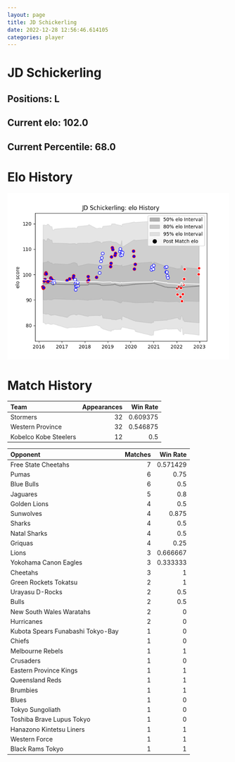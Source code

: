```yaml
---  
layout: page  
title: JD Schickerling  
date: 2022-12-28 12:56:46.614105  
categories: player  
---
```

# JD Schickerling

## Positions: L

## Current elo: 102.0

## Current Percentile: 68.0

# Elo History


![elo history](history_JDSchickerling.png)
# Match History


| Team                  |   Appearances |   Win Rate |
|:----------------------|--------------:|-----------:|
| Stormers              |            32 |   0.609375 |
| Western Province      |            32 |   0.546875 |
| Kobelco Kobe Steelers |            12 |   0.5      |

| Opponent                          |   Matches |   Win Rate |
|:----------------------------------|----------:|-----------:|
| Free State Cheetahs               |         7 |   0.571429 |
| Pumas                             |         6 |   0.75     |
| Blue Bulls                        |         6 |   0.5      |
| Jaguares                          |         5 |   0.8      |
| Golden Lions                      |         4 |   0.5      |
| Sunwolves                         |         4 |   0.875    |
| Sharks                            |         4 |   0.5      |
| Natal Sharks                      |         4 |   0.5      |
| Griquas                           |         4 |   0.25     |
| Lions                             |         3 |   0.666667 |
| Yokohama Canon Eagles             |         3 |   0.333333 |
| Cheetahs                          |         3 |   1        |
| Green Rockets Tokatsu             |         2 |   1        |
| Urayasu D-Rocks                   |         2 |   0.5      |
| Bulls                             |         2 |   0.5      |
| New South Wales Waratahs          |         2 |   0        |
| Hurricanes                        |         2 |   0        |
| Kubota Spears Funabashi Tokyo-Bay |         1 |   0        |
| Chiefs                            |         1 |   0        |
| Melbourne Rebels                  |         1 |   1        |
| Crusaders                         |         1 |   0        |
| Eastern Province Kings            |         1 |   1        |
| Queensland Reds                   |         1 |   1        |
| Brumbies                          |         1 |   1        |
| Blues                             |         1 |   0        |
| Tokyo Sungoliath                  |         1 |   0        |
| Toshiba Brave Lupus Tokyo         |         1 |   0        |
| Hanazono Kintetsu Liners          |         1 |   1        |
| Western Force                     |         1 |   1        |
| Black Rams Tokyo                  |         1 |   1        |